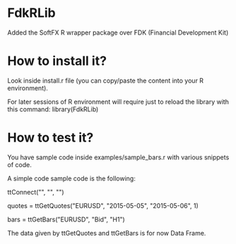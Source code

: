 # FdkRLib
Added the SoftFX R wrapper package over FDK (Financial Development Kit)

# How to install it?
Look inside install.r file (you can copy/paste the content into your R environment).

For later sessions of R environment will require just to reload the library with this command:
library(FdkRLib)

# How to test it?
You have sample code inside examples/sample_bars.r with various snippets of code. 

A simple code sample code is the following:

ttConnect("", "", "")

quotes = ttGetQuotes("EURUSD", "2015-05-05", "2015-05-06", 1)

bars = ttGetBars("EURUSD", "Bid", "H1")

The data given by ttGetQuotes and ttGetBars is for now Data Frame.

